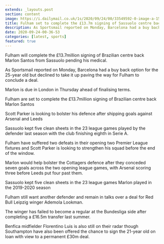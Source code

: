 ```yaml
---
extends: _layouts.post
section: content
image: https://i.dailymail.co.uk/1s/2020/09/24/00/33549592-0-image-a-155_1600903661611.jpg 
title: Fulham set to complete the £13.7m signing of Sassuolo centre back Marlon Santos 
description: As Sportsmail reported on Monday, Barcelona had a buy back option for the 25-year old but declined to take it up paving the way for Fulham to conclude a deal. 
date: 2020-09-24-00-36-53 
categories: [latest, sports] 
featured: true 
--- 
```

Fulham will complete the £13.7million signing of Brazilian centre back Marlon Santos from Sassuolo pending his medical.

As Sportsmail reported on Monday, Barcelona had a buy back option for the 25-year old but declined to take it up paving the way for Fulham to conclude a deal.

Marlon is due in London in Thursday ahead of finalising terms.

Fulham are set to complete the £13.7million signing of Brazilian centre back Marlon Santos

Scott Parker is looking to bolster his defence after shipping goals against Arsenal and Leeds

Sassuolo kept five clean sheets in the 23 league games played by the defender last season with the club finishing eighth in Serie A. 

Fulham have suffered two defeats in their opening two Premier League fixtures and Scott Parker is looking to strengthen his squad before the end of the window.

Marlon would help bolster the Cottagers defence after they conceded seven goals across the two opening league games, with Arsenal scoring three before Leeds put four past them. 

Sassuolo kept five clean sheets in the 23 league games Marlon played in the 2019-2020 season

Fulham still want another defender and remain in talks over a deal for Red Bull Leipzig winger Ademola Lookman.

The winger has failed to become a regular at the Bundesliga side after completing a £16.5m transfer last summer.

Benfica midfielder Florentino Luis is also still on their radar though Southampton have also been offered the chance to sign the 21-year old on loan with view to a permanent £30m deal. 

